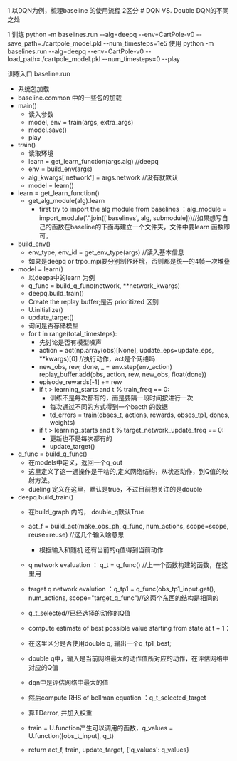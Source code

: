 

1 以DQN为例，梳理baseline 的使用流程
2区分 # DQN VS. Double DQN的不同之处

1 训练
python -m baselines.run --alg=deepq --env=CartPole-v0 --save_path=./cartpole_model.pkl --num_timesteps=1e5
使用
python -m baselines.run --alg=deepq --env=CartPole-v0 --load_path=./cartpole_model.pkl --num_timesteps=0 --play

训练入口 baseline.run 
+ 系统包加载
+ baseline.common 中的一些包的加载
+ main()
     + 读入参数
     + model, env = train(args, extra_args)
     + model.save()
     + play
+ train()
    + 读取环境
    + learn = get_learn_function(args.alg) //deepq
    + env = build_env(args)
    + alg_kwargs['network'] = args.network //没有就默认
    + model = learn()
+ learn = get_learn_function()
    + get_alg_module(alg).learn
        +  first try to import the alg module from baselines ：alg_module = import_module('.'.join(['baselines', alg, submodule]))//如果想写自己的函数在baseline的下面再建立一个文件夹，文件中要learn 函数即可。
+ build_env()
    + env_type, env_id = get_env_type(args) //读入基本信息
    + 如果是deepq or trpo_mpi要分别制作环境，否则都是统一的4帧一次堆叠
+ model = learn()
    + 以deepa中的learn 为例
    + q_func = build_q_func(network, **network_kwargs)
    + deepq.build_train()
    + Create the replay buffer;是否 prioritized 区别
    + U.initialize()
    + update_target()
    + 询问是否存储模型
    + for t in range(total_timesteps):
        + 先讨论是否有模型噪声
        + action = act(np.array(obs)[None], update_eps=update_eps, **kwargs)[0] //执行动作，act是个网络吗
        + new_obs, rew, done, _ = env.step(env_action)
        replay_buffer.add(obs, action, rew, new_obs, float(done))
        + episode_rewards[-1] += rew
        + if t > learning_starts and t % train_freq == 0:
            + 训练不是每次都有的，而是要隔一段时间按进行一次
            + 每次通过不同的方式得到一个bacth 的数据
            + td_errors = train(obses_t, actions, rewards, obses_tp1, dones, weights)
        + if t > learning_starts and t % target_network_update_freq == 0:
            + 更新也不是每次都有的
            + update_target()
+ q_func = build_q_func()
    + 在models中定义，返回一个q_out
    + 这里定义了这一通操作是干啥的,定义网络结构，从状态动作，到Q值的映射方法。
    + dueling 定义在这里，默认是true，不过目前想关注的是double
+ deepq.build_train()
    + 在build_graph 内的， double_q默认True
    + act_f = build_act(make_obs_ph, q_func, num_actions, scope=scope, reuse=reuse) //这几个输入啥意思
        + 根据输入和随机 还有当前的q值得到当前动作
    +  q network evaluation ： q_t = q_func() //上一个函数构建的函数，在这里用
    + target q network evalution ：q_tp1 = q_func(obs_tp1_input.get(), num_actions, scope="target_q_func")//这两个东西的结构是相同的
    + q_t_selected//已经选择的动作的Q值
    
    + compute estimate of best possible value starting from state at t + 1：
    + 在这里区分是否使用double q, 输出一个q_tp1_best;
    + double q中，输入是当前网络最大的动作值所对应的动作，在评估网络中对应的Q值
    + dqn中是评估网络中最大的值
    + 然后compute RHS of bellman equation ：q_t_selected_target
    + 算TDerror, 并加入权重
    + train = U.function产生可以调用的函数，q_values = U.function([obs_t_input], q_t)
    + return act_f, train, update_target, {'q_values': q_values}





